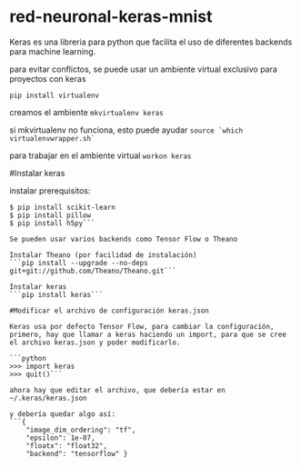 # red-neuronal-keras-mnist
Keras es una libreria para python que facilita el uso de diferentes backends para machine learning.


para evitar conflictos, se puede usar un ambiente virtual exclusivo para proyectos con keras

```pip install virtualenv```

creamos el ambiente
```mkvirtualenv keras```

si mkvirtualenv no funciona, esto puede ayudar
``` source `which virtualenvwrapper.sh` ```

para trabajar en el ambiente virtual
```workon keras```     


#Instalar keras

instalar prerequisitos:

```$ pip install numpy scipy
$ pip install scikit-learn
$ pip install pillow
$ pip install h5py```

Se pueden usar varios backends como Tensor Flow o Theano

Instalar Theano (por facilidad de instalación)
```pip install --upgrade --no-deps git+git://github.com/Theano/Theano.git```

Instalar keras
```pip install keras```

#Modificar el archivo de configuración keras.json

Keras usa por defecto Tensor Flow, para cambiar la configuración, primero, hay que llamar a keras haciendo un import, para que se cree el archivo keras.json y poder modificarlo.

```python
>>> import keras
>>> quit()```

ahora hay que editar el archivo, que debería estar en ~/.keras/keras.json  

y debería quedar algo así:
```{
    "image_dim_ordering": "tf",
    "epsilon": 1e-07,
    "floatx": "float32",
    "backend": "tensorflow" }
```
